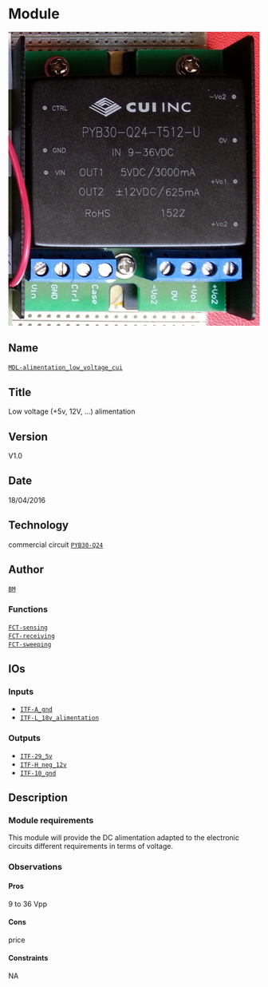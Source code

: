 # Module
![](viewme.jpg)

## Name
[`MDL-alimentation_low_voltage_cui`]()

## Title
Low voltage (+5v, 12V, ...) alimentation

## Version  
V1.0  

## Date
18/04/2016  

## Technology

commercial circuit [`PYB30-Q24`](http://www.cui.com/product/resource/pyb30-u.pdf)   

## Author
[`BM`](../../contributors/CTB-bm)  

### Functions 
[`FCT-sensing`](../functions/FCT-sensing_emitting)  
[`FCT-receiving`](../../functions/FCT-sensing_receiving)  
[`FCT-sweeping`](../../functions/FCT-sensing_sweeping)  

## IOs

### Inputs
* [`ITF-A_gnd`](../../interfaces/ITF-A_gnd)  
* [`ITF-L_18v_alimentation`](../../interfaces/ITF-L_18v_alimentation)  

### Outputs
* [`ITF-29_5v`](../../interfaces/ITF-29_5v)  
* [`ITF-H_neg_12v`](../../interfaces/ITF-H_neg_12v)  
* [`ITF-10_gnd`](../../interfaces/ITF-F_12v)  

## Description

### Module requirements
This module will provide the DC alimentation adapted to the electronic circuits different requirements in terms of voltage.

### Observations

#### Pros
9 to 36 Vpp
#### Cons
price
#### Constraints
NA
